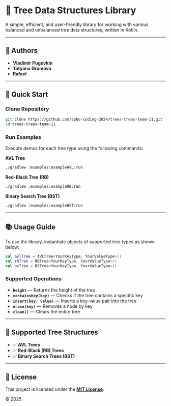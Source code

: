 # 🌳 Tree Data Structures Library

A simple, efficient, and user-friendly library for working with various balanced and unbalanced tree data structures, written in Kotlin.

---

## 📌 Authors
- **Vladimir Pugovkin**
- **Tatyana Gromova**
- **Rafael**

---

## 🚀 Quick Start

### Clone Repository
```bash
git clone https://github.com/spbu-coding-2024/trees-trees-team-11.git
cd trees-trees-team-11
```

### Run Examples
Execute demos for each tree type using the following commands:

**AVL Tree**
```bash
./gradlew :examples:exampleAVL:run
```

**Red-Black Tree (RB)**
```bash
./gradlew :examples:exampleRB:run
```

**Binary Search Tree (BST)**
```bash
./gradlew :examples:exampleBST:run
```

---

## 📚 Usage Guide

To use the library, instantiate objects of supported tree types as shown below:

```kotlin
val avlTree = AVLTree<YourKeyType, YourValueType>()
val rbTree = RBTree<YourKeyType, YourValueType>()
val bsTree = BSTree<YourKeyType, YourValueType>()
```

### Supported Operations
- **`height`** — Returns the height of the tree
- **`containsKey(key)`** — Checks if the tree contains a specific key
- **`insert(key, value)`** — Inserts a key-value pair into the tree
- **`erase(key)`** — Removes a node by key
- **`clean()`** — Clears the entire tree

---

## 🌲 Supported Tree Structures
- ✅ **AVL Trees**
- ✅ **Red-Black (RB) Trees**
- ✅ **Binary Search Trees (BST)**

---

## 📄 License

This project is licensed under the [**MIT License**](LICENSE).

© 2025


